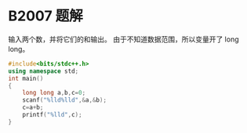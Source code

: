# B2007 题解

输入两个数，并将它们的和输出。
由于不知道数据范围，所以变量开了 long long。
```cpp
#include<bits/stdc++.h>
using namespace std;
int main()
{
    long long a,b,c=0;
    scanf("%lld%lld",&a,&b);
    c=a+b;
    printf("%lld",c);
}
```